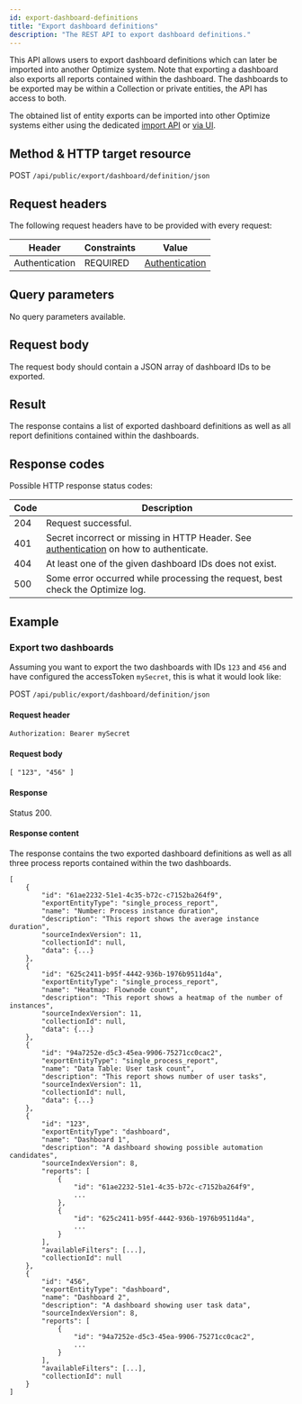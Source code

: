 ```yaml
---
id: export-dashboard-definitions
title: "Export dashboard definitions"
description: "The REST API to export dashboard definitions."
---
```


This API allows users to export dashboard definitions which can later be imported into another Optimize system. Note that exporting a dashboard also exports all reports contained within the dashboard. The dashboards to be exported may be within a Collection or private entities, the API has access to both.

The obtained list of entity exports can be imported into other Optimize systems either using the dedicated [import API](../import-entities.md) or [via UI](components/userguide/additional-features/export-import.md#importing-entities).

## Method & HTTP target resource

POST `/api/public/export/dashboard/definition/json`

## Request headers

The following request headers have to be provided with every request:

| Header         | Constraints | Value                                               |
| -------------- | ----------- | --------------------------------------------------- |
| Authentication | REQUIRED    | [Authentication](../optimize-api-authentication.md) |

## Query parameters

No query parameters available.

## Request body

The request body should contain a JSON array of dashboard IDs to be exported.

## Result

The response contains a list of exported dashboard definitions as well as all report definitions contained within the dashboards.

## Response codes

Possible HTTP response status codes:

| Code | Description                                                                                                                 |
| ---- | --------------------------------------------------------------------------------------------------------------------------- |
| 204  | Request successful.                                                                                                         |
| 401  | Secret incorrect or missing in HTTP Header. See [authentication](../optimize-api-authentication.md) on how to authenticate. |
| 404  | At least one of the given dashboard IDs does not exist.                                                                     |
| 500  | Some error occurred while processing the request, best check the Optimize log.                                              |

## Example

### Export two dashboards

Assuming you want to export the two dashboards with IDs `123` and `456` and have configured the accessToken `mySecret`, this is what it would look like:

POST `/api/public/export/dashboard/definition/json`

#### Request header

`Authorization: Bearer mySecret`

#### Request body

```
[ "123", "456" ]
```

#### Response

Status 200.

#### Response content

The response contains the two exported dashboard definitions as well as all three process reports contained within the two dashboards.

```
[
    {
        "id": "61ae2232-51e1-4c35-b72c-c7152ba264f9",
        "exportEntityType": "single_process_report",
        "name": "Number: Process instance duration",
        "description": "This report shows the average instance duration",
        "sourceIndexVersion": 11,
        "collectionId": null,
        "data": {...}
    },
    {
        "id": "625c2411-b95f-4442-936b-1976b9511d4a",
        "exportEntityType": "single_process_report",
        "name": "Heatmap: Flownode count",
        "description": "This report shows a heatmap of the number of instances",
        "sourceIndexVersion": 11,
        "collectionId": null,
        "data": {...}
    },
    {
        "id": "94a7252e-d5c3-45ea-9906-75271cc0cac2",
        "exportEntityType": "single_process_report",
        "name": "Data Table: User task count",
        "description": "This report shows number of user tasks",
        "sourceIndexVersion": 11,
        "collectionId": null,
        "data": {...}
    },
    {
        "id": "123",
        "exportEntityType": "dashboard",
        "name": "Dashboard 1",
        "description": "A dashboard showing possible automation candidates",
        "sourceIndexVersion": 8,
        "reports": [
            {
                "id": "61ae2232-51e1-4c35-b72c-c7152ba264f9",
                ...
            },
            {
                "id": "625c2411-b95f-4442-936b-1976b9511d4a",
                ...
            }
        ],
        "availableFilters": [...],
        "collectionId": null
    },
    {
        "id": "456",
        "exportEntityType": "dashboard",
        "name": "Dashboard 2",
        "description": "A dashboard showing user task data",
        "sourceIndexVersion": 8,
        "reports": [
            {
                "id": "94a7252e-d5c3-45ea-9906-75271cc0cac2",
                ...
            }
        ],
        "availableFilters": [...],
        "collectionId": null
    }
]
```
